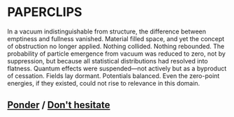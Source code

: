# PAPERCLIPS

In a vacuum indistinguishable from structure, the difference between emptiness and fullness vanished. Material filled space, and yet the concept of obstruction no longer applied. Nothing collided. Nothing rebounded. The probability of particle emergence from vacuum was reduced to zero, not by suppression, but because all statistical distributions had resolved into flatness. Quantum effects were suspended—not actively but as a byproduct of cessation. Fields lay dormant. Potentials balanced. Even the zero-point energies, if they existed, could not rise to relevance in this domain.

## [Ponder](page-c80d80d7834655ee) / [Don't hesitate](page-f3343d61ea339b34)
